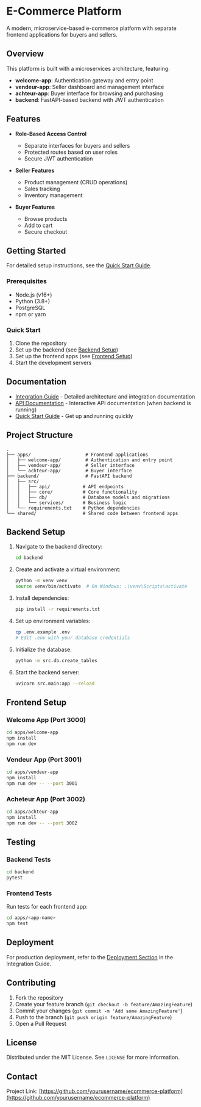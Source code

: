 # E-Commerce Platform

A modern, microservice-based e-commerce platform with separate frontend applications for buyers and sellers.

## Overview

This platform is built with a microservices architecture, featuring:

- **welcome-app**: Authentication gateway and entry point
- **vendeur-app**: Seller dashboard and management interface
- **achteur-app**: Buyer interface for browsing and purchasing
- **backend**: FastAPI-based backend with JWT authentication

## Features

- **Role-Based Access Control**
  - Separate interfaces for buyers and sellers
  - Protected routes based on user roles
  - Secure JWT authentication

- **Seller Features**
  - Product management (CRUD operations)
  - Sales tracking
  - Inventory management

- **Buyer Features**
  - Browse products
  - Add to cart
  - Secure checkout

## Getting Started

For detailed setup instructions, see the [Quick Start Guide](./QUICK_START.md).

### Prerequisites

- Node.js (v16+)
- Python (3.8+)
- PostgreSQL
- npm or yarn

### Quick Start

1. Clone the repository
2. Set up the backend (see [Backend Setup](#backend-setup))
3. Set up the frontend apps (see [Frontend Setup](#frontend-setup))
4. Start the development servers

## Documentation

- [Integration Guide](./INTEGRATION_GUIDE.md) - Detailed architecture and integration documentation
- [API Documentation](http://localhost:8000/docs) - Interactive API documentation (when backend is running)
- [Quick Start Guide](./QUICK_START.md) - Get up and running quickly

## Project Structure

```
.
├── apps/                    # Frontend applications
│   ├── welcome-app/         # Authentication and entry point
│   ├── vendeur-app/         # Seller interface
│   └── achteur-app/         # Buyer interface
├── backend/                 # FastAPI backend
│   ├── src/
│   │   ├── api/            # API endpoints
│   │   ├── core/           # Core functionality
│   │   ├── db/             # Database models and migrations
│   │   └── services/       # Business logic
│   └── requirements.txt    # Python dependencies
└── shared/                 # Shared code between frontend apps
```

## Backend Setup

1. Navigate to the backend directory:
   ```bash
   cd backend
   ```

2. Create and activate a virtual environment:
   ```bash
   python -m venv venv
   source venv/bin/activate  # On Windows: .\venv\Scripts\activate
   ```

3. Install dependencies:
   ```bash
   pip install -r requirements.txt
   ```

4. Set up environment variables:
   ```bash
   cp .env.example .env
   # Edit .env with your database credentials
   ```

5. Initialize the database:
   ```bash
   python -m src.db.create_tables
   ```

6. Start the backend server:
   ```bash
   uvicorn src.main:app --reload
   ```

## Frontend Setup

### Welcome App (Port 3000)

```bash
cd apps/welcome-app
npm install
npm run dev
```

### Vendeur App (Port 3001)

```bash
cd apps/vendeur-app
npm install
npm run dev -- --port 3001
```

### Acheteur App (Port 3002)

```bash
cd apps/achteur-app
npm install
npm run dev -- --port 3002
```

## Testing

### Backend Tests

```bash
cd backend
pytest
```

### Frontend Tests

Run tests for each frontend app:

```bash
cd apps/<app-name>
npm test
```

## Deployment

For production deployment, refer to the [Deployment Section](./INTEGRATION_GUIDE.md#deployment) in the Integration Guide.

## Contributing

1. Fork the repository
2. Create your feature branch (`git checkout -b feature/AmazingFeature`)
3. Commit your changes (`git commit -m 'Add some AmazingFeature'`)
4. Push to the branch (`git push origin feature/AmazingFeature`)
5. Open a Pull Request

## License

Distributed under the MIT License. See `LICENSE` for more information.

## Contact

Project Link: [https://github.com/yourusername/ecommerce-platform](https://github.com/yourusername/ecommerce-platform)
